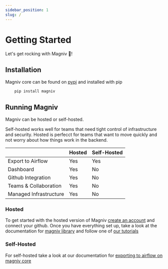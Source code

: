 ```yaml
---
sidebar_position: 1
slug: /
---
```


# Getting Started

Let's get rocking with Magniv 🚀!

## Installation
Magniv core can be found on [pypi](https://pypi.org/project/magniv/) and installed with pip
```bash
    pip install magniv
```

## Running Magniv
Magniv can be hosted or self-hosted.

Self-hosted works well for teams that need tight control of infrastructure and security.
Hosted is perfecct for teams that want to move quickly and not worry about how things work in the backend.


||Hosted|Self-Hosted|
|-|------|-----------|
|Export to Airflow|Yes|Yes|
|Dashboard|Yes|No|
|Github Integration|Yes|No|
|Teams & Collaboration|Yes|No|
|Managed Infrastructure|Yes|No|

### Hosted

To get started with the hosted version of Magniv [create an account](dashboard.magniv.app) and connect your github.
Once you have everything set up, take a look at the documentation for [magniv library](../documentation) and follow one of [our tutorials](../tutorials)
### Self-Hosted

For self-hosted take a look at our documentation for [exporting to airflow on magniv core](../documentation/exporting)
